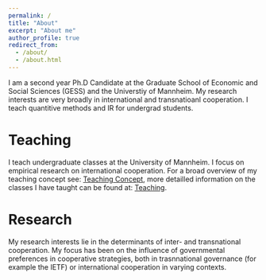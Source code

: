 ```yaml
---
permalink: /
title: "About"
excerpt: "About me"
author_profile: true
redirect_from: 
  - /about/
  - /about.html
---
```


I am a second year Ph.D Candidate at the Graduate School of Economic and Social Sciences (GESS) and the Universtiy of Mannheim. My research interests are very broadly in international and transnatioanl cooperation. I teach quantitive methods and IR for undergrad students. 

Teaching
======

I teach undergraduate classes at the University of Mannheim. I focus on empirical research on international cooperation. For a broad overview of my teaching concept see: [Teaching Concept](http://d-wey.github.io/files/teaching_concept.pdf), more detailled information on the classes I have taught can be found at: [Teaching](https://d-wey.github.io/teaching/).

Research
======

My research interests lie in the determinants of inter- and transnational cooperation. My focus has been on the influence of governmental preferences in cooperative strategies, both in trasnnational governance (for example the IETF) or international cooperation in varying contexts.
